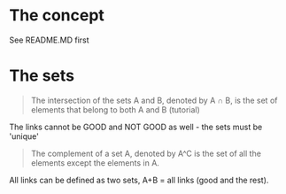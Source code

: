 # The concept

See README.MD first

# The sets

> The intersection of the sets A and B, denoted by A ∩ B, is the set of elements that belong to both A and B (tutorial)

The links cannot be GOOD and NOT GOOD as well - the sets must be 'unique'

> The complement of a set A, denoted by A^C is the set of all the elements except the elements in A.

All links can be defined as two sets, A+B = all links (good and the rest).
